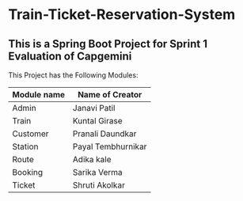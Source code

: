 # Train-Ticket-Reservation-System

## This is a Spring Boot Project for Sprint 1 Evaluation of Capgemini

This Project has the Following Modules:

Module name| Name of Creator
-----------|----------------
Admin   | Janavi Patil
Train   | Kuntal Girase
Customer| Pranali Daundkar
Station  | Payal Tembhurnikar
Route   | Adika kale
Booking | Sarika Verma
Ticket | Shruti Akolkar 


